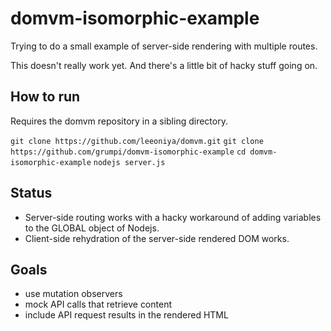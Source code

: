 # domvm-isomorphic-example
Trying to do a small example of server-side rendering with multiple routes.

This doesn't really work yet. And there's a little bit of hacky stuff going on.

## How to run

Requires the domvm repository in a sibling directory.

`git clone https://github.com/leeoniya/domvm.git`
`git clone https://github.com/grumpi/domvm-isomorphic-example`
`cd domvm-isomorphic-example`
`nodejs server.js`

## Status

* Server-side routing works with a hacky workaround of adding variables to the GLOBAL object of Nodejs.
* Client-side rehydration of the server-side rendered DOM works.

## Goals

* use mutation observers
* mock API calls that retrieve content
* include API request results in the rendered HTML